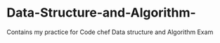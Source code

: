 # Data-Structure-and-Algorithm-
Contains my practice for Code chef Data structure and Algorithm Exam
